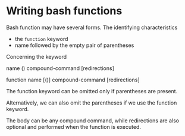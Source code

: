 # Writing bash functions

Bash function may have several forms. 
The identifying characteristics
- the `function` keyword
- name followed by the empty pair of parentheses


Concerning the keyword

name () compound-command [redirections] 

function name [()] compound-command [redirections]

The function keyword can be omitted only if parentheses are present.

Alternatively, we can also omit the parentheses if we use the function keyword.

The body can be any compound command, while redirections are also optional and performed when the function is executed.
